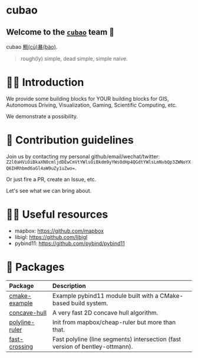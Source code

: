 # cubao

## Welcome to the [`cubao`](https://github.com/cubao) team 🙌

<!--

**Here are some ideas to get you started:**

🙋‍♀️ A short introduction - what is your organization all about?
👀 Contribution guidelines - how do team members dive in?
👩‍💻 Useful resources - where do you keep your docs? Is there anything else the team should know?
🍪 Fun facts - what is your team's favorite snack?
🧙 Remember, you can do mighty things with the power of [Markdown](https://docs.github.com/github/writing-on-github/getting-started-with-writing-and-formatting-on-github/basic-writing-and-formatting-syntax)
-->

cubao [粗(cū)暴(bào)](https://www.collinsdictionary.com/zh/dictionary/chinese-english/%E7%B2%97%E6%9A%B4).

>   rough(ly) simple, dead simple, simple naive.

🙋‍♀️ Introduction
================

We provide some building blocks for YOUR building blocks for GIS, Autonomous Driving, Visualization, Gaming, Scientific Computing, etc.

We demonstrate a possibility.

👀 Contribution guidelines
==========================

Join us by contacting my personal github/email/wechat/twitter: `Z2l0aHViOiBkaXN0cmljdDEwCmVtYWlsOiBkdm9yYWs0dHp4QGdtYWlsLmNvbQp3ZWNoYXQ6IHRhbmd6aGl4aW9uZy1uZwo=`.

Or just fire a PR, create an Issue, etc.

Let's see what we can bring about.

👩‍💻 Useful resources
====================

-   mapbox: <https://github.com/mapbox>
-   libigl: <https://github.com/libigl>
-   pybind11: <https://github.com/pybind/pybind11>

🎁 Packages
============

| Package | Description |
| :-- | :-- |
| [cmake-example](https://cmake-example.readthedocs.io) | Example pybind11 module built with a CMake-based build system. |
| [concave-hull](https://concave-hull.readthedocs.io) | A very fast 2D concave hull algorithm. |
| [polyline-ruler](https://polyline-ruler.readthedocs.io) | Init from mapbox/cheap-ruler but more than that. |
| [fast-crossing](https://fast-crossing.readthedocs.io) | Fast polyline (line segments) intersection (fast version of bentley-ottmann). |
